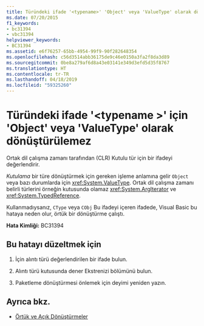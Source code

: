```yaml
---
title: Türündeki ifade '<typename>' 'Object' veya 'ValueType' olarak dönüştürülemez
ms.date: 07/20/2015
f1_keywords:
- bc31394
- vbc31394
helpviewer_keywords:
- BC31394
ms.assetid: e6f76257-65bb-4954-99f9-90f282648354
ms.openlocfilehash: c56d3514abb36175de9c46e0150a3fa2f8da3d89
ms.sourcegitcommit: 0be8a279af6d8a43e03141e349d3efd5d35f8767
ms.translationtype: HT
ms.contentlocale: tr-TR
ms.lasthandoff: 04/18/2019
ms.locfileid: "59325260"
---
```

# <a name="expression-of-type-typename-cannot-be-converted-to-object-or-valuetype"></a>Türündeki ifade '\<typename >' için 'Object' veya 'ValueType' olarak dönüştürülemez
Ortak dil çalışma zamanı tarafından (CLR) Kutulu tür için bir ifadeyi değerlendirir.  
  
 *Kutulama* bir türe dönüştürmek için gereken işleme anlamına gelir `Object` veya bazı durumlarda için <xref:System.ValueType>. Ortak dil çalışma zamanı belirli türlerini örneğin kutusunda olamaz <xref:System.ArgIterator> ve <xref:System.TypedReference>.  
  
 Kullanmadıysanız, `CType` veya `CObj` Bu ifadeyi içeren ifadede, Visual Basic bu hataya neden olur, örtük bir dönüştürme çalıştı.  
  
 **Hata Kimliği:** BC31394  
  
## <a name="to-correct-this-error"></a>Bu hatayı düzeltmek için  
  
1. İçin alıntı türü değerlendirilen bir ifade bulun.  
  
2. Alıntı türü kutusunda dener Ekstrenizi bölümünü bulun.  
  
3. Paketleme dönüştürmesi önlemek için deyimi yeniden yazın.  
  
## <a name="see-also"></a>Ayrıca bkz.

- [Örtük ve Açık Dönüştürmeler](../../visual-basic/programming-guide/language-features/data-types/implicit-and-explicit-conversions.md)
